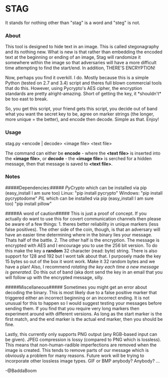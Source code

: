 # STAG
It stands for nothing other than "stag" is a word and "steg" is not.

### **About**
This tool is designed to hide text in an image. This is called stegonagraphy and its nothing new.
What is new is that rather than embedding the encoded text at the beginning or ending of an image,
Stag will randomize it somewhere within the image so that adversaries will have a more difficult
time attempting to find the start/end.  In addition, THERE'S ENCRYPTION!

Now, perhaps you find it overkill. I do. Mostly because this is a simple Python (tested on 2.7 and 3.4)
script and theres full blown commercial tools that do this. However, using Pycrypto's AES cipher, the
encryption standards are pretty alright-amazing. Short of getting the key, it \*shouldn't\* be too
east to break. 

So, you get this script, your friend gets this script, you decide out of band what you
want the secret key to be, agree on marker strings (the longer, more unique = the better), and encode
then decode. Simple as that. Enjoy!

### **Usage**
stag.py \<encode | decode\> \<image file\> \<text file\>

The command can either be **encode** - where the **\<text file\>** is inserted into the **\<image file\>**,
or **decode** - the **\<image file\>** is serched for a hidden message, then that message is saved to
**\<text file\>**.

### **Notes**
#####Dependencies:#####
_PyCrypto_ which can be installed via pip (easy_install I am sure too)
	Linux: "pip install pycrypto"
	Windows: "pip install pycryptodome"
_PIL_ which can be installed via pip (easy_install I am sure too)
	"pip install pillow"
	
#####A word of caution#####
This is just a proof of concept. If you actually do want to use this for covert communication channels
then please be aware of a few things:
	1. theres better reliability in unique markers (less false positives). The other side of the coin,
	though, is that an adversary will have an easier time determining where in the binary lies your
	message. Thats half of the battle.
	2. The other half is the encryption. The message is encrypted with AES and I encourage you to use
	the 256 bit version. To do this make the key a **random** 32 character (read: byte) string. There
	is also support for 128 and 192 but I wont talk about that. I purposely made the key 15 bytes so
	out of the box it wont work. Make it 32 random bytes and we have a plan! Also, I recommend *rotating
	the key each time a new message is generated*. Do this out of band (aka dont send the key in an email
	that you will follow up with the encrypted message, silly.

#####Miscellaneous#####
Sometimes you might get an error about decoding the binary. This is most likely due to a false positive
marker that triggered either an incorrect beginning or an incorrect ending. It is not unusual for this to
happen so I would suggest testing your messages before sending them. If you find that you require very long
markers then experiment around with different versions. As long as the start marker is the first match, and
the end marker is the actual end marker, then you should be fine.

Lastly, this currently only supports PNG output (any RGB-based input can be given). JPEG compression is lossy
(compared to PNG which is lossless). This means that non-human-radible imperfections are removed when the
image is created. This tends to remove parts of our message which is obviously a problem for many reasons.
Future work will be trying to incorporate other lossless image types. GIF or BMP anybody? Anybody? ...

-@BaddaBoom